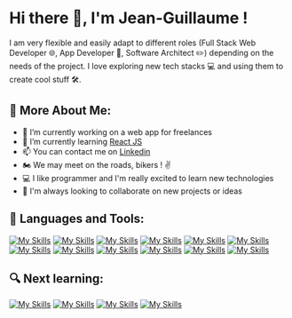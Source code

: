 # Hi there 👋, I'm Jean-Guillaume ! 

I am very flexible and easily adapt to different roles (Full Stack Web Developer 🌐, App Developer 📱, Software Architect ✏️) depending on the needs of the project. I love exploring new tech stacks 💻 and using them to create cool stuff 🛠️.

## 🧐 More About Me: 

- 🔭 I’m currently working on a web app for freelances
- 🌱 I’m currently learning [React JS](https://reactjs.org/)
- 📫 You can contact me on [Linkedin](https://www.linkedin.com/in/jeanguillaumezaplana/)
- 🏍️ We may meet on the roads, bikers ! ✌️
- 💻 I like programmer and I'm really excited to learn new technologies
- 🤝 I'm always looking to collaborate on new projects or ideas

## 🔨 Languages and Tools:

[![My Skills](https://skillicons.dev/icons?i=javascritp)](https://developer.mozilla.org/fr/docs/Web/JavaScript)
[![My Skills](https://skillicons.dev/icons?i=nodejs)](https://nodejs.org/fr/)
[![My Skills](https://skillicons.dev/icons?i=express)](https://expressjs.com/fr/)
[![My Skills](https://skillicons.dev/icons?i=php)](https://www.php.net/manual/fr/)
[![My Skills](https://skillicons.dev/icons?i=symfony)](https://symfony.com/doc/current/index.html)
[![My Skills](https://skillicons.dev/icons?i=mysql)](https://www.mysql.com/)
[![My Skills](https://skillicons.dev/icons?i=mariadb)](https://mariadb.org/)
[![My Skills](https://skillicons.dev/icons?i=docker)](https://www.docker.com/)
[![My Skills](https://skillicons.dev/icons?i=jenkins)](https://www.jenkins.io/)
[![My Skills](https://skillicons.dev/icons?i=kubernetes)](https://kubernetes.io/)
[![My Skills](https://skillicons.dev/icons?i=ovh)](https://www.ovh.com/fr/)
[![My Skills](https://skillicons.dev/icons?i=aws)](https://aws.amazon.com/fr/)


## 🔍 Next learning:

[![My Skills](https://skillicons.dev/icons?i=react-native)](https://reactnative.dev/)
[![My Skills](https://skillicons.dev/icons?i=react)](https://reactjs.org/)
[![My Skills](https://skillicons.dev/icons?i=python)](https://www.python.org/)
[![My Skills](https://skillicons.dev/icons?i=django)](https://www.djangoproject.com/)